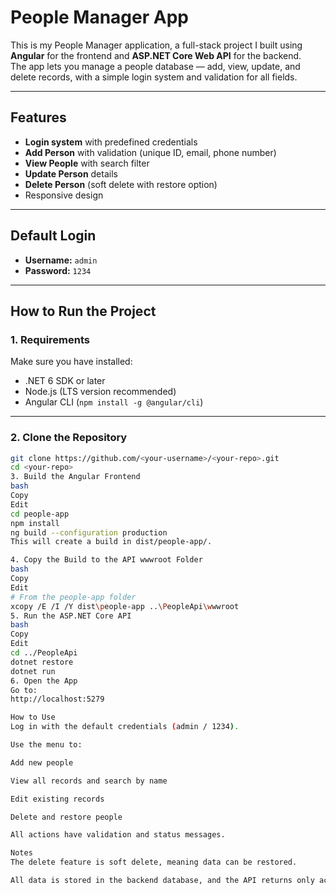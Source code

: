 # People Manager App

This is my People Manager application, a full-stack project I built using **Angular** for the frontend and **ASP.NET Core Web API** for the backend.  
The app lets you manage a people database — add, view, update, and delete records, with a simple login system and validation for all fields.

---

## Features
- **Login system** with predefined credentials
- **Add Person** with validation (unique ID, email, phone number)
- **View People** with search filter
- **Update Person** details
- **Delete Person** (soft delete with restore option)
- Responsive design

---

## Default Login
- **Username:** `admin`  
- **Password:** `1234`

---

## How to Run the Project

### 1. Requirements
Make sure you have installed:
- .NET 6 SDK or later
- Node.js (LTS version recommended)
- Angular CLI (`npm install -g @angular/cli`)

---

### 2. Clone the Repository
```bash
git clone https://github.com/<your-username>/<your-repo>.git
cd <your-repo>
3. Build the Angular Frontend
bash
Copy
Edit
cd people-app
npm install
ng build --configuration production
This will create a build in dist/people-app/.

4. Copy the Build to the API wwwroot Folder
bash
Copy
Edit
# From the people-app folder
xcopy /E /I /Y dist\people-app ..\PeopleApi\wwwroot
5. Run the ASP.NET Core API
bash
Copy
Edit
cd ../PeopleApi
dotnet restore
dotnet run
6. Open the App
Go to:
http://localhost:5279

How to Use
Log in with the default credentials (admin / 1234).

Use the menu to:

Add new people

View all records and search by name

Edit existing records

Delete and restore people

All actions have validation and status messages.

Notes
The delete feature is soft delete, meaning data can be restored.

All data is stored in the backend database, and the API returns only active (non-deleted) people by default.
